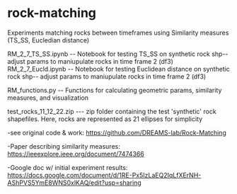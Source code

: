 # rock-matching
Experiments matching rocks between timeframes using Similarity measures (TS_SS, Eucledian distance)

RM_2_7_TS_SS.ipynb -- Notebook for testing TS_SS on synthetic rock shp-- adjust params to maniupulate rocks in time frame 2 (df3)
RM_2_7_Eucld.ipynb -- Notebook for testing Euclidean distance on synthetic rock shp-- adjust params to maniupulate rocks in time frame 2 (df3)

RM_functions.py -- Functions for calculating geometric params, similarity measures, and visualization

test_rocks_11_12_22.zip --- zip folder containing the test 'synthetic' rock shapefiles. Here, rocks are represented as 21 ellipses for simplicity


-see original code & work: https://github.com/DREAMS-lab/Rock-Matching

-Paper describing similarity measures: https://ieeexplore.ieee.org/document/7474366

-Google doc w/ initial experiment results: https://docs.google.com/document/d/1RE-Px5IzLaEQ2IqLfXErNH-AShPVS5YmE8WNS0xlKAQ/edit?usp=sharing


